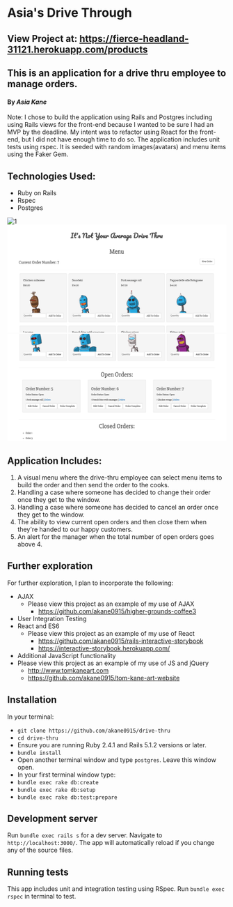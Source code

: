 # Asia's Drive Through

## View Project at: https://fierce-headland-31121.herokuapp.com/products

## This is an application for a drive thru employee to manage orders.

#### By _**Asia Kane**_

Note: I chose to build the application using Rails and Postgres including using Rails views for the front-end because I wanted to be sure I had an MVP by the deadline.  My intent was to refactor using React for the front-end, but I did not have enough time to do so.  The application includes unit tests using rspec.  It is seeded with random images(avatars) and menu items using the Faker Gem.

## Technologies Used:
- Ruby on Rails
- Rspec
- Postgres

![1](./app/assets/images/ss1.png)
![2](./app/assets/images/ss2.png)
![3](./app/assets/images/ss3.png)

## Application Includes:

1. A visual menu where the drive-thru employee can select menu items to build the order and then send the order to the cooks.
2. Handling a case where someone has decided to change their order once they get to the window.
3. Handling a case where someone has decided to cancel an order once they get to the window.
4. The ability to view current open orders and then close them when they're handed to our happy customers.
5. An alert for the manager when the total number of open orders goes above 4.

## Further exploration
For further exploration, I plan to incorporate the following:
  - AJAX
    - Please view this project as an example of my use of AJAX
      - https://github.com/akane0915/higher-grounds-coffee3
  - User Integration Testing
  - React and ES6
    - Please view this project as an example of my use of React
      - https://github.com/akane0915/rails-interactive-storybook
      - https://interactive-storybook.herokuapp.com/
  - Additional JavaScript functionality
  - Please view this project as an example of my use of JS and jQuery
    - http://www.tomkaneart.com
    - https://github.com/akane0915/tom-kane-art-website

## Installation

In your terminal:
* `git clone https://github.com/akane0915/drive-thru`
* `cd drive-thru`
* Ensure you are running Ruby 2.4.1 and Rails 5.1.2 versions or later.
* `bundle install`
* Open another terminal window and type `postgres`.  Leave this window open.
* In your first terminal window type:
* `bundle exec rake db:create`
* `bundle exec rake db:setup`
* `bundle exec rake db:test:prepare`

## Development server

Run `bundle exec rails s` for a dev server. Navigate to `http://localhost:3000/`. The app will automatically reload if you change any of the source files.

## Running tests

This app includes unit and integration testing using RSpec.
Run `bundle exec rspec` in terminal to test.

